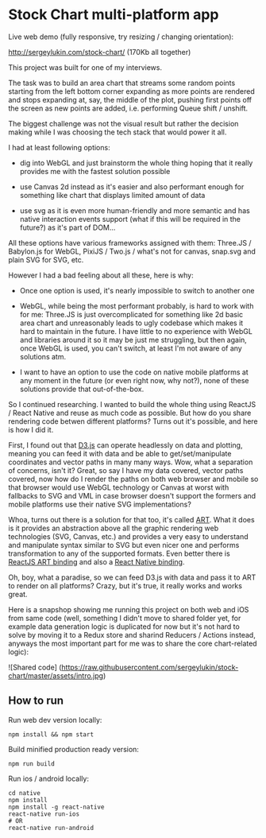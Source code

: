 # Stock Chart multi-platform app

Live web demo (fully responsive, try resizing / changing orientation):

http://sergeylukin.com/stock-chart/ (170Kb all together)

This project was built for one of my interviews.

The task was to build an area chart that streams some random points
starting from the left bottom corner expanding as more points are
rendered and stops expanding at, say, the middle of the plot,
pushing first points off the screen as new points are added, i.e.
performing Queue shift / unshift.

The biggest challenge was not the visual result but rather the
decision making while I was choosing the tech stack that would power it all.

I had at least following options:

- dig into WebGL and just brainstorm the whole thing hoping that it really
  provides me with the fastest solution possible

- use Canvas 2d instead as it's easier and also performant enough for something
  like chart that displays limited amount of data

- use svg as it is even more human-friendly and more semantic and has native
  interaction events support (what if this will be required in the future?)
  as it's part of DOM...

All these options have various frameworks assigned with them: Three.JS /
Babylon.js for WebGL, PixiJS / Two.js / what's not for canvas, snap.svg and
plain SVG for SVG, etc.

However I had a bad feeling about all these, here is why:

- Once one option is used, it's nearly impossible to switch to another one

- WebGL, while being the most performant probably, is hard to work with for me:
  Three.JS is just overcomplicated for something like 2d basic area chart
  and unreasonably leads to ugly codebase which makes it hard to maintain
  in the future. I have little to no experience with WebGL and libraries
  around it so it may be just me struggling, but then again, once WebGL
  is used, you can't switch, at least I'm not aware of any solutions atm.

- I want to have an option to use the code on native mobile platforms
  at any moment in the future (or even right now, why not?), none
  of these solutions provide that out-of-the-box.

So I continued researching. I wanted to build the whole thing using
ReactJS / React Native and reuse as much code as possible.
But how do you share rendering code betwen different platforms?
Turns out it's possible, and here is how I did it.

First, I found out that [D3.js](https://d3js.org/) can operate
headlessly on data and plotting, meaning you can feed it with data
and be able to get/set/manipulate coordinates and vector paths
in many many ways.
Wow, what a separation of concerns, isn't it?
Great, so say I have my data covered, vector paths covered, now
how do I render the paths on both web browser and mobile so that
browser would use WebGL technology or Canvas at worst with
fallbacks to SVG and VML in case browser doesn't support the
formers and mobile platforms use their native SVG implementations?

Whoa, turns out there is a solution for that too, it's called
[ART](https://github.com/sebmarkbage/art/). What it does is it
provides an abstraction above all the graphic rendering
web technologies (SVG, Canvas, etc.) and provides a very
easy to understand and manipulate syntax similar to SVG
but even nicer one and performs transformation to
any of the supported formats.
Even better there is
[ReactJS ART binding](https://github.com/reactjs/react-art)
and also a [React Native
binding](https://github.com/facebook/react-native/tree/master/Libraries/ART).

Oh, boy, what a paradise, so we can feed D3.js with data and
pass it to ART to render on all platforms? Crazy, but it's true,
it really works and works great.

Here is a snapshop showing me running this project on both
web and iOS from same code (well, something I didn't move to
shared folder yet, for example data generation logic is duplicated
for now but it's not hard to solve by moving it to a Redux store
  and sharind Reducers / Actions instead, anyways the most
  important part for me was to share the core chart-related
  logic):

![Shared code]
(https://raw.githubusercontent.com/sergeylukin/stock-chart/master/assets/intro.jpg)


## How to run

Run web dev version locally:

```
npm install && npm start
```

Build minified production ready version:

```
npm run build
```

Run ios / android locally:

```
cd native
npm install
npm install -g react-native
react-native run-ios
# OR
react-native run-android
```
